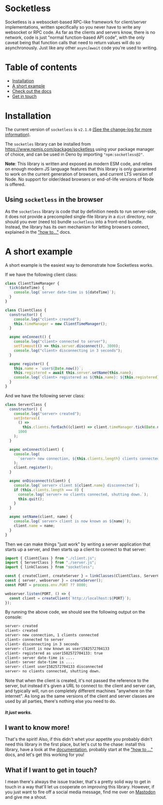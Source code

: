 # Socketless

Socketless is a websocket-based RPC-like framework for client/server implementations, written specifically so you never have to write any websocket or RPC code. As far as the clients and servers know, there is no network, code is just "normal function-based API code", with the only caveat being that function calls that need to return values will do so asynchronously. Just like any other `async`/`await` code you're used to writing.

# Table of contents

- [Installation](#installation)
- [A short example](#a-short-example)
- [Check out the docs](#i-want-to-know-more)
- [Get in touch](#what-if-i-want-to-get-in-touch)

# Installation

The current version of `socketless` is `v2.1.0` [(See the change-log for more information)](./docs/CHANGELOG.md).

The `socketles` library can be installed from https://www.npmjs.com/package/socketless using your package manager of choice, and can be used in Deno by importing `"npm:socketless@2"`.

**Note**: This library is written and exposed as modern ESM code, and relies on enough modern JS language features that this library is only guaranteed to work on the current generation of browsers, and current LTS version of Node. No support for older/dead browsers or end-of-life versions of Node is offered.

## Using `socketless` in the browser

As the `socketless` library is code that by definition needs to run server-side, it does not provide a precompiled single-file library in a `dist` directory, nor should you ever (need to) bundle `socketless` into a front-end bundle. Instead, the library has its own mechanism for letting browsers connect, explained in the ["how to..."](docs/HOWTO.md) docs.

# A short example

A short example is the easiest way to demonstrate how Socketless works.

If we have the following client class:

```js
class ClientTimeManager {
  tick(dateTime) {
    console.log(`server date-time is ${dateTime}`);
  }
}

class ClientClass {
  constructor() {
    console.log("client> created");
    this.timeManager = new ClientTimeManager();
  }

  async onConnect() {
    console.log("client> connected to server");
    setTimeout(() => this.server.disconnect(), 3000);
    console.log("client> disconnecting in 3 seconds");
  }

  async register() {
    this.name = `user${Date.now()}`;
    this.registered = await this.server.setName(this.name);
    console.log(`client> registered as ${this.name}: ${this.registered}`);
  }
}
```

And we have the following server class:

```js
class ServerClass {
  constructor() {
    console.log("server> created");
    setInterval(
      () =>
        this.clients.forEach((client) => client.timeManager.tick(Date.now())),
      1000
    );
  }

  async onConnect(client) {
    console.log(
      `server> new connection, ${this.clients.length} clients connected`
    );
    client.register();
  }

  async onDisconnect(client) {
    console.log(`server> client ${client.name} disconnected`);
    if (this.clients.length === 0) {
      console.log(`server> no clients connected, shutting down.`);
      this.quit();
    }
  }

  async setName(client, name) {
    console.log(`server> client is now known as ${name}`);
    client.name = name;
  }
}
```

Then we can make things "just work" by writing a server application that starts up a server, and then starts up a client to connect to that server:

```js
import { ClientClass } from "./client.js";
import { ServerClass } from "./server.js";
import { linkClasses } from "socketless";

const { createClient, createServer } = linkClasses(ClientClass, ServerClass);
const { server, webserver } = createServer();
const PORT = process.env.PORT ?? 8000;

webserver.listen(PORT, () => {
  const client = createClient(`http://localhost:${PORT}`);
});
```

By running the above code, we should see the following output on the console:

```bash
server> created
client> created
server> new connection, 1 clients connected
client> connected to server
client> disconnecting in 3 seconds
server> client is now known as user1582572704133
client> registered as user1582572704133: true
client> server date-time is ....
client> server date-time is ....
server> client user1582572704133 disconnected
server> no clients connected, shutting down.
```

Note that when the client is created, it's not passed the reference to the server, but instead it's given a URL to connect to: the client and server can, and typically will, run on completely different machines "anywhere on the internet". As long as the same versions of the client and server classes are used by all parties, there's nothing else you need to do.

#### _It just works._

## I want to know more!

That's the spirit! Also, if this didn't whet your appetite you probably didn't need this library in the first place, but let's cut to the chase: install this library, have a look at the [documentation](./docs), probably start at the ["how to ..."](/docs/HOWTO.md) docs, and let's get this working for you!

## What if I want to get in touch?

I mean there's always the issue tracker, that's a pretty solid way to get in touch in a way that'll let us cooperate on improving this library. However, if you just want to fire off a social media message, find me over on [Mastodon](https://mastodon.social/@TheRealPomax) and give me a shout.
